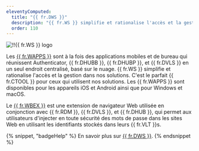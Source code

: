 ```yaml
---
eleventyComputed:
  title: "{{ fr.DWS }}"
  description: "{{ fr.WS }} simplifie et rationalise l'accès et la gestion dans nos solutions."
  order: 110
---
```

![!!{{ fr.WS }} logo](https://cdnweb.devolutions.net/images/projects/workspace/logos/workspace-color-shadow.svg)

Les [{{ fr.WAPPS }}](https://devolutions.net/workspace/) sont à la fois des applications mobiles et de bureau qui réunissent Authenticator, {{ fr.DHUBB }}, {{ fr.DHUBP }}, et {{ fr.DVLS }} en un seul endroit centralisé, basé sur le nuage. {{ fr.WS }} simplifie et rationalise l'accès et la gestion dans nos solutions. C'est le parfait {{ fr.CTOOL }} pour ceux qui utilisent nos solutions. Les {{ fr.WAPPS }} sont disponibles pour les appareils iOS et Android ainsi que pour Windows et macOS.

Le [{{ fr.WBEX }}](https://devolutions.net/workspace/) est une extension de navigateur Web utilisée en conjonction avec {{ fr.RDM }}, {{ fr.DVLS }}, et {{ fr.DHUB }}, qui permet aux utilisateurs d'injecter en toute sécurité des mots de passe dans les sites Web en utilisant les identifiants stockés dans leurs {{ fr.VLT }}s.

{% snippet, "badgeHelp" %}
En savoir plus sur [{{ fr.DWS }}](/workspace/overview/what-is-workspace/).
{% endsnippet %}
